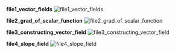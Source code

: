 **file1_vector_fields**
![file1_vector_fields](https://github.com/panditsomnath10016git/FSF-mathematics-python-code-archive/blob/master/FSF-2020/calculus-of-several-variables/integrals-of-multivariable-functions/vector-fields/file1_vector_fields.gif)

**file2_grad_of_scalar_function**
![file2_grad_of_scalar_function](https://github.com/panditsomnath10016git/FSF-mathematics-python-code-archive/blob/master/FSF-2020/calculus-of-several-variables/integrals-of-multivariable-functions/vector-fields/file2_grad_of_scalar_function.gif)

**file3_constructing_vector_field**
![file3_constructing_vector_field](https://github.com/panditsomnath10016git/FSF-mathematics-python-code-archive/blob/master/FSF-2020/calculus-of-several-variables/integrals-of-multivariable-functions/vector-fields/file3_constructing_vector_field.gif)

**file4_slope_field**
![file4_slope_field](https://github.com/panditsomnath10016git/FSF-mathematics-python-code-archive/blob/master/FSF-2020/calculus-of-several-variables/integrals-of-multivariable-functions/vector-fields/file4_slope_field.gif)
